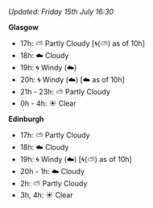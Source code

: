 *Updated: Friday 15th July 16:30*

**Glasgow**

* 17h: :partly_sunny: Partly Cloudy [:cyclone:(:partly_sunny:) as of 10h]
* 18h: :cloud: Cloudy
* 19h: :cyclone: Windy (:cloud:)
* 20h: :cyclone: Windy (:cloud:) [:cloud: as of 10h]
* 21h - 23h: :partly_sunny: Partly Cloudy
* 0h - 4h: :sunny: Clear

**Edinburgh**

* 17h: :partly_sunny: Partly Cloudy
* 18h: :cloud: Cloudy
* 19h: :cyclone: Windy (:cloud:) [:cyclone:(:partly_sunny:) as of 10h]
* 20h - 1h: :cloud: Cloudy
* 2h: :partly_sunny: Partly Cloudy
* 3h, 4h: :sunny: Clear
